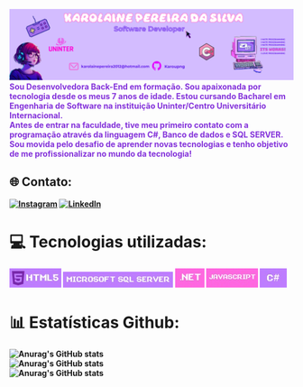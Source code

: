 ![Banner Karol](images/HEADER.png)
<br>
<span style="color:#8331DA"><b>Sou Desenvolvedora Back-End em formação. Sou apaixonada por tecnologia desde os meus 7 anos de idade. Estou cursando Bacharel em Engenharia de Software na instituição Uninter/Centro Universitário Internacional.<b> 
<br>
<b>Antes de entrar na faculdade, tive meu primeiro contato com a programação através da linguagem C#, Banco de dados e SQL SERVER. Sou movida pelo desafio de aprender novas tecnologias e tenho objetivo 
de me profissionalizar no mundo da tecnologia!</span> <b>

## 🌐 Contato:
[![Instagram](https://img.shields.io/badge/Instagram-%23E4405F.svg?logo=Instagram&logoColor=white)](https://instagram.com/https://www.instagram.com/karou.png/) [![LinkedIn](https://img.shields.io/badge/LinkedIn-%230077B5.svg?logo=linkedin&logoColor=white)](https://linkedin.com/in/https://www.linkedin.com/in/karolaine-pereir-40a169139/) 

# 💻 Tecnologias utilizadas:
[![HTML5](./images/iconehtml.jpg)](https://www.w3schools.com/html/) [![MicrosoftSQLServer](./images/SQLSERVER.jpg)]([https://en.wikipedia.org/wiki/Microsoft_SQL_Server](https://www.w3schools.com/sql/sql_create_db.asp)) [![.Net](images/ICONENET.jpg)](https://pt.wikipedia.org/wiki/.NET) ![JavaScript](images/ICONEJAVA.jpg) ![Csharp](images/csharp.jpg)
# 📊 Estatísticas Github:





![Anurag's GitHub stats](https://github-readme-stats.vercel.app/api/top-langs/?username=karoupng&theme=jolly&hide_border=true&include_all_commits=true&count_private=false&layout=compact)<br>
![Anurag's GitHub stats](https://github-readme-stats.vercel.app/api?username=karoupng&theme=jolly&show_icons=true)<br>
![Anurag's GitHub stats](https://nirzak-streak-stats.vercel.app/?user=karoupng&theme=jolly&hide_border=true)<br/>



<!-- Proudly created with GPRM ( https://gprm.itsvg.in ) -->
